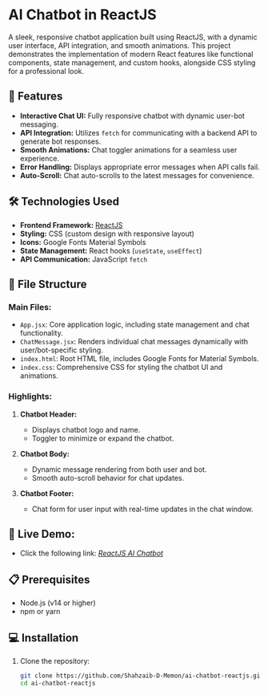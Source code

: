# AI Chatbot in ReactJS

A sleek, responsive chatbot application built using ReactJS, with a dynamic user interface, API integration, and smooth animations. This project demonstrates the implementation of modern React features like functional components, state management, and custom hooks, alongside CSS styling for a professional look.

## 🚀 Features

- **Interactive Chat UI:** Fully responsive chatbot with dynamic user-bot messaging.
- **API Integration:** Utilizes `fetch` for communicating with a backend API to generate bot responses.
- **Smooth Animations:** Chat toggler animations for a seamless user experience.
- **Error Handling:** Displays appropriate error messages when API calls fail.
- **Auto-Scroll:** Chat auto-scrolls to the latest messages for convenience.

## 🛠️ Technologies Used

- **Frontend Framework:** [ReactJS](https://reactjs.org/)
- **Styling:** CSS (custom design with responsive layout)
- **Icons:** Google Fonts Material Symbols
- **State Management:** React hooks (`useState`, `useEffect`)
- **API Communication:** JavaScript `fetch`

## 📂 File Structure

### Main Files:
- `App.jsx`: Core application logic, including state management and chat functionality.
- `ChatMessage.jsx`: Renders individual chat messages dynamically with user/bot-specific styling.
- `index.html`: Root HTML file, includes Google Fonts for Material Symbols.
- `index.css`: Comprehensive CSS for styling the chatbot UI and animations.

### Highlights:
1. **Chatbot Header:**
   - Displays chatbot logo and name.
   - Toggler to minimize or expand the chatbot.

2. **Chatbot Body:**
   - Dynamic message rendering from both user and bot.
   - Smooth auto-scroll behavior for chat updates.

3. **Chatbot Footer:**
   - Chat form for user input with real-time updates in the chat window.

## 🎨 Live Demo:
- Click the following link:
_[ReactJS AI Chatbot](https://shahzaibs-aichatbot.netlify.app/)_

## 📋 Prerequisites

- Node.js (v14 or higher)
- npm or yarn

## 💻 Installation

1. Clone the repository:
   ```bash
   git clone https://github.com/Shahzaib-D-Memon/ai-chatbot-reactjs.git
   cd ai-chatbot-reactjs
